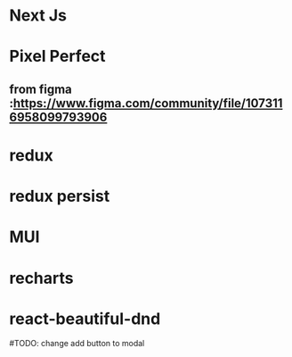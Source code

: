 # Next Js

# Pixel Perfect
## from figma :https://www.figma.com/community/file/1073116958099793906

# redux
# redux persist

# MUI
# recharts
# react-beautiful-dnd

#TODO: change add button to modal
